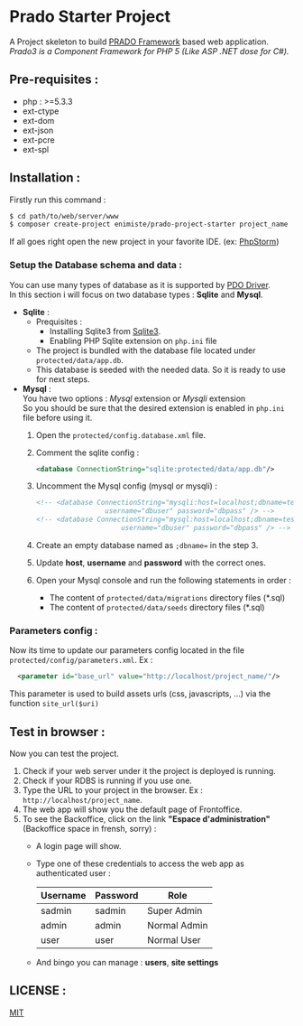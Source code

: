 # Prado Starter Project
A Project skeleton to build [PRADO Framework][PRADO] based web application.  
_Prado3 is a Component Framework for PHP 5 (Like ASP .NET dose for C#)._

## Pre-requisites :
* php : >=5.3.3
* ext-ctype
* ext-dom
* ext-json
* ext-pcre
* ext-spl

## Installation :

Firstly run this command : 
```sh
$ cd path/to/web/server/www
$ composer create-project enimiste/prado-project-starter project_name
```
If all goes right open the new project in your favorite IDE. (ex: [PhpStorm])

### Setup the Database schema and data :
You can use many types of database as it is supported by [PDO Driver].  
In this section i will focus on two database types : **Sqlite** and **Mysql**.
* __Sqlite__ :  
  + Prequisites :
    - Installing Sqlite3 from [Sqlite3].
    - Enabling PHP Sqlite extension on `php.ini` file
  + The project is bundled with the database file located under `protected/data/app.db`.
  + This database is seeded with the needed data. So it is ready to use for next steps.
* __Mysql__ :  
  You have two options : *Mysql* extension or *Mysqli* extension  
  So you should be sure that the desired extension is enabled in `php.ini` file before using it.
  1. Open the `protected/config.database.xml` file.
  2. Comment the sqlite config : 
  
     ```xml
     <database ConnectionString="sqlite:protected/data/app.db"/>
     ```
  3. Uncomment the Mysql config (mysql or mysqli) : 
    
     ```xml
     <!-- <database ConnectionString="mysqli:host=localhost;dbname=test"
                      username="dbuser" password="dbpass" /> -->
     <!-- <database ConnectionString="mysql:host=localhost;dbname=test"
                          username="dbuser" password="dbpass" /> -->
     ```
  4. Create an empty database named as `;dbname=` in the step 3.
  5. Update **host**, **username** and **password** with the correct ones.
  6. Open your Mysql console and run the following statements in order :
     * The content of `protected/data/migrations` directory files (*.sql)
     * The content of `protected/data/seeds` directory files (*.sql)

### Parameters config :
Now its time to update our parameters config located in the file `protected/config/parameters.xml`.
Ex : 
 ```xml
   <parameter id="base_url" value="http://localhost/project_name/"/>
 ```
 This parameter is used to build assets urls (css, javascripts, ...) via the function `site_url($uri)`

## Test in browser :
Now you can test the project.  
1. Check if your web server under it the project is deployed is running.
2. Check if your RDBS is running if you use one.
3. Type the URL to your project in the browser. Ex : `http://localhost/project_name`.
4. The web app will show you the default page of Frontoffice.
5. To see the Backoffice, click on the link **"Espace d'administration"** (Backoffice space in frensh, sorry) :
   + A login page will show.
   + Type one of these credentials to access the web app as authenticated user :
   
      Username | Password | Role        
      --- | --- | ---
       sadmin |sadmin  |Super Admin 
       admin  |admin   |Normal Admin
       user   |user    |Normal User 
   + And bingo you can manage : **users**, **site settings**  

## LICENSE : 
[MIT](./LICENSE)

[//]:# (These are the links used in this document.)

[PhpStorm]: https://www.jetbrains.com/phpstorm/
[PDO Driver]: http://php.net/manual/en/pdo.drivers.php
[Sqlite3]: https://www.sqlite.org/
[PRADO]: http://www.pradoframework.net/site/